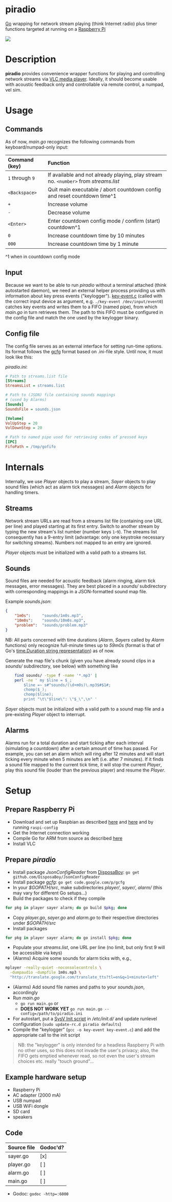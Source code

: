 piradio
=======

[Go](http://golang.org) wrapping for network stream playing (think Internet radio) plus
timer functions targeted at running on a [Raspberry Pi](http://www.raspberrypi.org/)

![](https://github.com/marthjod/piradio/blob/master/piradio.gif?raw=true)


Description
===========

**piradio** provides convenience wrapper functions for playing and controlling network streams
via [VLC media player](http://www.videolan.org/vlc/). Ideally, it should become usable
with acoustic feedback only and controllable via remote control, a numpad, vel sim.

Usage
=====

Commands
--------

As of now, _main.go_ recognizes the following commands from keyboard/numpad-only input:

| Command (key) | Function |
|:--------|:------------|
| `1` through `9` | If available and not already playing, play stream no. `<number>` from _streams.list_ |
| `<Backspace>`    | Quit main executable / abort countdown config and reset countdown time^1 |
| `+`   | Increase volume |
| `-` | Decrease volume |
| `<Enter>` | Enter countdown config mode / confirm (start) countdown^1 |
| `0` | Increase countdown time by 10 minutes |
| `000` | Increase countdown time by 1 minute |

^1 when in countdown config mode

Input
------


Because we want to be able to run _piradio_ without a terminal attached (think autostarted daemon), we need an external
helper process providing us with information about key press events ("keylogger").
[key-event.c](https://github.com/marthjod/piradio/blob/master/key-event.c) (called with the correct
input device as argument, e.g. `./key-event /dev/input/event0`) catches key events and writes them to
a FIFO (named pipe), from which _main.go_ in turn retrieves them. The path to this FIFO must be configured in
the config file and match the one used by the keylogger binary.


Config file
-----------

The config file serves as an external interface for setting run-time options.
Its format follows the [gcfg](https://code.google.com/p/gcfg/) format
based on .ini-file style.
Until now, it must look like this:

_piradio.ini_:

```ini
# Path to streams.list file
[Streams]
StreamsList = streams.list

# Path to (JSON) file containing sounds mappings
# (used by Alarms)
[Sounds]
SoundsFile = sounds.json

[Volume]
VolUpStep = 20
VolDownStep = 20

# Path to named pipe used for retrieving codes of pressed keys
[IPC]
FifoPath = /tmp/gofifo
```


Internals
=========

Internally, we use _Player_ objects to play a stream,
_Sayer_ objects to play sound files (which act as alarm tick messages)
and _Alarm_ objects for handling timers.

Streams
-------

Network stream URLs are read from a streams list file (containing one URL per line)
and played starting at its first entry.
Switch to another stream by typing the new stream's list number (number keys `1`-`9`).
The streams list consequently has a 9-entry limit (advantage: only one keystroke necessary for switching streams).
Numbers not mapped to an entry are ignored.

_Player_ objects must be initialized with a valid path to a streams list.

Sounds
------

Sound files are needed for acoustic feedback (alarm ringing, alarm tick messages, error messages).
They are best placed in a _sounds/_ subdirectory with corresponding mappings in a JSON-formatted sound map file.

Example _sounds.json_:

```json
{
	"1m0s":		"sounds/1m0s.mp3",
	"10m0s":	"sounds/10m0s.mp3",
	"problem":	"sounds/problem.mp3"
}
```

NB: All parts concerned with time durations (_Alarm_, _Sayers_ called by _Alarm_ functions)
only recognize full-minute times up to _59m0s_ (format is that of Go's
[time.Duration string representation](http://golang.org/pkg/time/#Duration.String)) as of now.

Generate the map file's chunk (given you have already sound clips in a _sounds/_ subdirectory, see below)
with something like

```bash
	find sounds/ -type f -name '*.mp3' |
	perl -ne ' my $line = $_;
		$line =~ s#^sounds/(\d+m0s)\.mp3$#$1#;
		chomp($_);
		chomp($line);
		print "\t\"$line\": \"$_\",\n" '
```

_Sayer_ objects must be initialized with a valid path to a sound map file and a pre-existing _Player_ object to interrupt.


Alarms
------

Alarms run for a total duration and start ticking after each interval (simulating a countdown) after a certain amount of time
has passed. For example, you can set an alarm which will ring after 12 minutes and will start ticking
every minute when 5 minutes are left (i.e. after 7 minutes). If it finds a sound file mapped
to the current tick time,
it will stop the current _Player_, play this sound file (louder than the previous player) and resume the _Player_.



Setup
=====

Prepare Raspberry Pi
--------------------

* Download and set up Raspbian as described [here](http://www.raspberrypi.org/downloads)
and [here](http://elinux.org/RPi_Easy_SD_Card_Setup#SD_card_setup) and by running
`raspi-config`
* Get the Internet connection working
* Compile Go for ARM from source as described [here](http://golang.org/doc/install/source)
* Install VLC


Prepare _piradio_
-----------------
* Install package _JsonConfigReader_ from [DisposaBoy](https://github.com/DisposaBoy/JsonConfigReader): `go get github.com/DisposaBoy/JsonConfigReader`
* Install package [_gcfg_](https://code.google.com/p/gcfg): `go get code.google.com/p/gcfg`
* In your _$GOPATH/src_, make subdirectories _player/_, _sayer/_, _alarm/_ (this may vary for different Go setups...)
* Build the packages to check if they compile

```bash
for pkg in player sayer alarm; do go build $pkg; done
```

* Copy _player.go_, _sayer.go_ and _alarm.go_ to their respective directories under _$GOPATH/src_
* Install packages

```bash
for pkg in player sayer alarm; do go install $pkg; done
```

* Populate your _streams.list_, one URL per line (no limit, but only first 9 will be
accessible via keys)
* (Alarms) Acquire some sounds for alarm ticks with, e.g.,

```bash
mplayer -really-quiet -noconsolecontrols \
  -dumpaudio -dumpfile 1m0s.mp3 \
  "http://translate.google.com/translate_tts?tl=en&q=1+minute+left"
```

* (Alarms) Add sound file names and paths to your _sounds.json_, accordingly
* Run _main.go_
	* `go run main.go` or
	* **DOES NOT WORK YET** `go run main.go --config=/path/to/piradio.ini`
* For autostart, put a [SysV Init script](https://github.com/marthjod/piradio/blob/master/piradio-sysv-init) in _/etc/init.d/_ and update runlevel configuration (`sudo update-rc.d piradio defaults`)
* Compile the "keylogger" (`gcc -o key-event key-event.c`) and add the appropriate call to the init script

> NB: the "keylogger" is only intended for a headless Raspberry Pi with no other uses, so this does not invade the user's privacy; also, the
FIFO gets emptied whenever read, so not even the user's stream choices etc. really "touch ground"...


Example hardware setup
-------------

- Raspberry Pi
- AC adapter (2000 mA)
- USB numpad
- USB WiFi dongle
- SD card
- speakers


Code
-----

| Source file | Godoc'd? |
|:--------|:------------|
| sayer.go | [x] |
| player.go    | [ ] |
| alarm.go  | [ ] |
| main.go  |  [ ]  |

- Godoc: `godoc -http=:6000`
